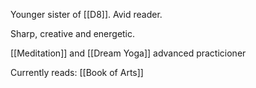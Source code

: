 Younger sister of [[D8]]. Avid reader.

Sharp, creative and energetic. 

[[Meditation]] and [[Dream Yoga]] advanced practicioner

Currently reads: [[Book of Arts]]